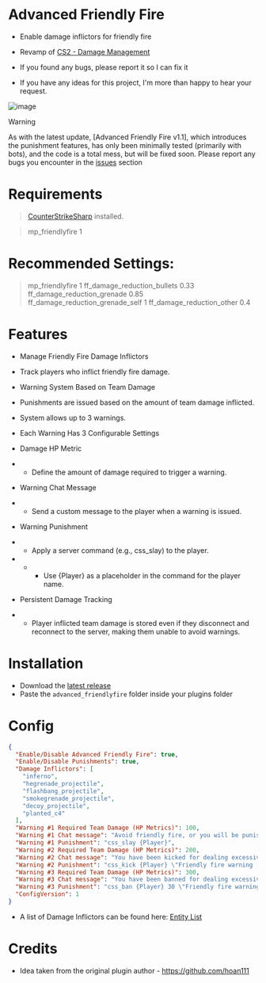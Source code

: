 # Advanced Friendly Fire 
- Enable damage inflictors for friendly fire
- Revamp of [CS2 - Damage Management](https://github.com/hoan111/CS2-DamageManagement)

- If you found any bugs, please report it so I can fix it
- If you have any ideas for this project, I'm more than happy to hear your request.

![image](https://github.com/user-attachments/assets/fbd0632d-283a-4204-a763-89bb927e4624)
> [!WARNING]
> As with the latest update, [Advanced Friendly Fire v1.1], which introduces the punishment features, has only been minimally tested (primarily with bots), and the code is a total mess, but will be fixed soon. Please report any bugs you encounter in the [issues](https://github.com/phara1/advanced-ff-cs2/issues) section

# Requirements
> [CounterStrikeSharp](https://docs.cssharp.dev/) installed.

> mp_friendlyfire 1
# Recommended Settings:
> mp_friendlyfire 1
> ff_damage_reduction_bullets 0.33
> ff_damage_reduction_grenade 0.85
> ff_damage_reduction_grenade_self 1
> ff_damage_reduction_other 0.4

# Features
- Manage Friendly Fire Damage Inflictors

- Track players who inflict friendly fire damage.
- Warning System Based on Team Damage

- Punishments are issued based on the amount of team damage inflicted.
- System allows up to 3 warnings.
- Each Warning Has 3 Configurable Settings

- Damage HP Metric
- - Define the amount of damage required to trigger a warning.
- Warning Chat Message
- - Send a custom message to the player when a warning is issued.
- Warning Punishment
- - Apply a server command (e.g., css_slay) to the player.
- - - Use {Player} as a placeholder in the command for the player name.
- Persistent Damage Tracking
- - Player inflicted team damage is stored even if they disconnect and reconnect to the server, making them unable to avoid warnings.

# Installation
- Download the [latest release](https://github.com/phara1/advanced-ff-cs2/releases)
- Paste the ```advanced_friendlyfire``` folder inside your plugins folder

# Config
```json
{
  "Enable/Disable Advanced Friendly Fire": true,
  "Enable/Disable Punishments": true,
  "Damage Inflictors": [
    "inferno",
    "hegrenade_projectile",
    "flashbang_projectile",
    "smokegrenade_projectile",
    "decoy_projectile",
    "planted_c4"
  ],
  "Warning #1 Required Team Damage (HP Metrics)": 100, 
  "Warning #1 Chat message": "Avoid friendly fire, or you will be punished! Friendly fire warning [1/3]",
  "Warning #1 Punishment": "css_slay {Player}",
  "Warning #2 Required Team Damage (HP Metrics)": 200,
  "Warning #2 Chat message": "You have been kicked for dealing excessive damage to your teammates!",
  "Warning #2 Punishment": "css_kick {Player} \"Friendly fire warning [2/3]\"",
  "Warning #3 Required Team Damage (HP Metrics)": 300,
  "Warning #3 Chat message": "You have been banned for dealing excessive damage to your teammates!",
  "Warning #3 Punishment": "css_ban {Player} 30 \"Friendly fire warning [3/3]\"",
  "ConfigVersion": 1
}
```
- A list of Damage Inflictors can be found here: [Entity List](https://cs2.poggu.me/dumped-data/entity-list/)

# Credits
- Idea taken from the original plugin author - https://github.com/hoan111
